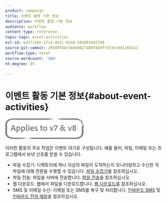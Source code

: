 ```yaml
---
product: campaign
title: 이벤트 활동 기본 정보
description: 이벤트 활동 기본 정보
audience: workflow
content-type: reference
topic-tags: event-activities
exl-id: ed27159e-2fce-4b1c-92e8-581901b82f60
source-git-commit: 20509f44c5b8e0827a09f44dffdf2ec9d11652a1
workflow-type: tm+mt
source-wordcount: '104'
ht-degree: 8%

---
```


# 이벤트 활동 기본 정보{#about-event-activities}

![](../../assets/common.svg)

이러한 활동의 주요 작업은 이벤트 대기로 구성됩니다. 예를 들어, 파일, 이메일 또는 프로그램에서 보낸 신호를 받을 수 있습니다.

* 파일 수집기: 디렉토리에 하나 이상의 파일이 도착하는지 모니터링하고 수신한 각 파일에 대해 전환을 수행할 수 있습니다. [파일 수집기](file-collector.md)를 참조하십시오.
* 파일 전송: 파일을 서버에 전송합니다. [파일 전송](file-transfer.md)을 참조하십시오.
* 웹 다운로드: 웹에서 파일을 다운로드합니다. [웹 다운로드](web-download.md)를 참조하십시오.
* SMS 및 이메일 수신: 이메일 또는 SMS를 복구 및 처리합니다. [인바운드 SMS](inbound-sms.md) 및 [인바운드 전자 메일](inbound-emails.md)을 참조하십시오.
